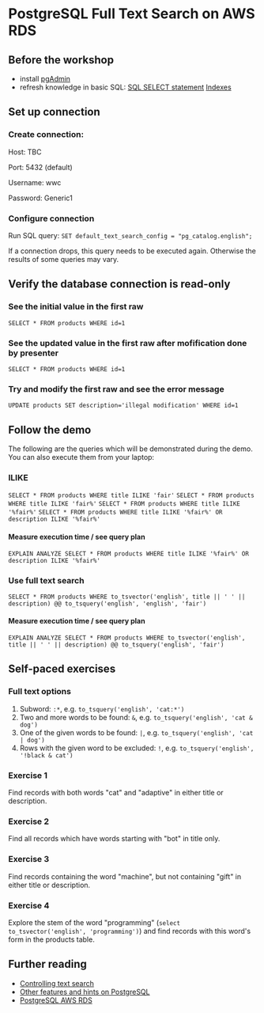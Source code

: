 # PostgreSQL Full Text Search on AWS RDS

## Before the workshop
- install [pgAdmin](https://www.pgadmin.org/download/)
- refresh knowledge in basic SQL:
[SQL SELECT statement](http://www.w3schools.com/sql/sql_select.asp)
[Indexes](http://postgresguide.com/performance/indexes.html)

## Set up connection
### Create connection:

Host: TBC

Port: 5432 (default)

Username: wwc

Password: Generic1


### Configure connection
Run SQL query:
`SET default_text_search_config = "pg_catalog.english";`

If a connection drops, this query needs to be executed again. Otherwise the results of some queries may vary.

## Verify the database connection is read-only

### See the initial value in the first raw
`SELECT * FROM products WHERE id=1`

### See the updated value in the first raw after mofification done by presenter
`SELECT * FROM products WHERE id=1`

### Try and modify the first raw and see the error message
`UPDATE products SET description='illegal modification' WHERE id=1`


## Follow the demo
The following are the queries which will be demonstrated during the demo. You can also execute them from your laptop:
### ILIKE
`SELECT * FROM products WHERE title ILIKE 'fair'`
`SELECT * FROM products WHERE title ILIKE 'fair%'`
`SELECT * FROM products WHERE title ILIKE '%fair%'`
`SELECT * FROM products WHERE title ILIKE '%fair%' OR description ILIKE '%fair%'`

#### Measure execution time / see query plan
`EXPLAIN ANALYZE SELECT * FROM products WHERE title ILIKE '%fair%' OR description ILIKE '%fair%'`

### Use full text search
`SELECT * FROM products
WHERE to_tsvector('english', title || ' ' || description) @@ to_tsquery('english', 'english', 'fair')`

#### Measure execution time / see query plan
`EXPLAIN ANALYZE SELECT * FROM products
WHERE to_tsvector('english', title || ' ' || description) @@ to_tsquery('english', 'fair')`

## Self-paced exercises
### Full text options
1. Subword: `:*`, e.g. `to_tsquery('english', 'cat:*')`
2. Two and more words to be found: `&`, e.g. `to_tsquery('english', 'cat & dog')`
3. One of the given words to be found: `|`, e.g. `to_tsquery('english', 'cat | dog')`
4. Rows with the given word to be excluded: `!`, e.g. `to_tsquery('english', '!black & cat')`

### Exercise 1
Find records with both words "cat" and "adaptive" in either title or description.

### Exercise 2
Find all records which have words starting with "bot" in title only.

### Exercise 3
Find records containing the word "machine", but not containing "gift" in either title or description. 

### Exercise 4
Explore the stem of the word "programming" (`select to_tsvector('english', 'programming')`) and find records with this word's form in the products table.

## Further reading
- [Controlling text search](https://www.postgresql.org/docs/8.3/static/textsearch-controls.html)
- [Other features and hints on PostgreSQL](http://postgresguide.com/)
- [PostgreSQL AWS RDS](https://aws.amazon.com/rds/postgresql/)
